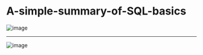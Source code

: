 # A-simple-summary-of-SQL-basics
![image](https://github.com/user-attachments/assets/8785f605-9cfb-48b8-9ee2-22d0712a87b5)
*******************************************************************************************
![image](https://github.com/user-attachments/assets/559620bd-5145-4846-9f74-d1cca3c62870)
